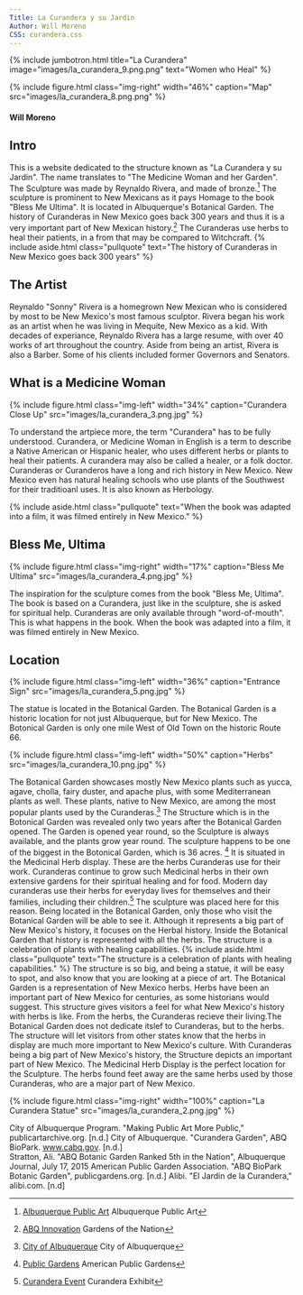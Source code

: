 ```yaml
---
Title: La Curandera y su Jardin
Author: Will Moreno
CSS: curandera.css
---
```

{% include jumbotron.html
title="La Curandera"
image="images/la_curandera_9.png.png"
text="Women who Heal"
%} 

{% include figure.html
  class="img-right"
  width="46%"
  caption="Map"
  src="images/la_curandera_8.png.png"
%}






#### Will Moreno

## Intro
This is a website dedicated to the structure known as "La Curandera y su Jardin". The name translates to "The Medicine Woman and her Garden". The Sculpture was made by Reynaldo Rivera, and made of bronze.[^source1] The sculpture is prominent to New Mexicans as it pays Homage to the book "Bless Me Ultima". It is located in Albuquerque's Botanical Garden. The history of Curanderas in New Mexico goes back 300 years and thus it is a very important part of New Mexican history.[^source4] The Curanderas use herbs to heal their patients, in a from that may be compared to Witchcraft.
{% include aside.html
  class="pullquote"
  text="The history of Curanderas in New Mexico goes back 300 years"
  %}



## The Artist
Reynaldo "Sonny" Rivera is a homegrown New Mexican who is considered by most to be New Mexico's most famous sculptor. Rivera began his work as an artist when he was living in Mequite, New Mexico as a kid. With decades of experiance, Reynaldo Rivera has a large resume, with over 40 works of art throughout the country. Aside from being an artist, Rivera is also a Barber. Some of his clients included former Governors and Senators.

## What is a Medicine Woman
{% include figure.html
  class="img-left"
  width="34%"
  caption="Curandera Close Up"
  src="images/la_curandera_3.png.jpg"
%}

To understand the artpiece more, the term "Curandera" has to be fully understood. Curandera, or Medicine Woman in English is a term to describe a Native American or Hispanic healer, who uses different herbs or plants to heal their patients. A curandera may also be called a healer, or a folk doctor. Curanderas or Curanderos have a long and rich history in New Mexico. New Mexico even has natural healing schools who use plants of the Southwest for their traditioanl uses. It is also known as Herbology.



 {% include aside.html
  class="pullquote"
  text="When the book was adapted into a film, it was filmed entirely in New Mexico."
  %}









## Bless Me, Ultima
{% include figure.html
  class="img-right"
  width="17%"
  caption="Bless Me Ultima"
  src="images/la_curandera_4.png.jpg"
%}


The inspiration for the sculpture comes from the book "Bless Me, Ultima". The book is based on a Curandera, just like in the sculpture, she is asked for spiritual help. Curanderas are only available through "word-of-mouth". This is what happens in the book. When the book was adapted into a film, it was filmed entirely in New Mexico.


## Location

{% include figure.html
  class="img-left"
  width="36%"
  caption="Entrance Sign"
  src="images/la_curandera_5.png.jpg"
%}

  
  The statue is located in the Botanical Garden. The Botanical Garden is a historic location for not just Albuquerque, but for New Mexico. The Botonical Garden is only one mile West of Old Town on the historic Route 66.
  
  {% include figure.html
  class="img-left"
  width="50%"
  caption="Herbs"
  src="images/la_curandera_10.png.jpg"
%}

  The Botanical Garden showcases mostly New Mexico plants such as yucca, agave, cholla, fairy duster, and apache plus, with some Mediterranean plants as well. These plants, native to New Mexico, are among the most popular plants used by the Curanderas.[^source2] The Structure which is in the Botonical Garden was revealed only two years after the Botanical Garden opened. The Garden is opened year round, so the Sculpture is always available, and the plants grow year round. The sculpture happens to be one of the biggest in the Botonical Garden, which is 36 acres. [^source3] It is situated in the Medicinal Herb display. These are the herbs Curanderas use for their work. Curanderas continue to grow such Medicinal herbs in their own extensive gardens for their spiritual healing and for food. Modern day curanderas use their herbs for everyday lives for themselves and their families, including their children.[^source5] The sculpture was placed here for this reason. Being located in the Botanical Garden, only those who visit the Botanical Garden will be able to see it. Although it represents a big part of New Mexico's history, it focuses on the Herbal history. Inside the Botanical Garden that history is represented with all the herbs. The structure is a celebration of plants with healing capabilities.
  {% include aside.html
  class="pullquote"
  text="The structure is a celebration of plants with healing capabilities."
  %}
  The structure is so big, and being a statue, it will be easy to spot, and also know that you are looking at a piece of art. The Botanical Garden is a representation of New Mexico herbs. Herbs have been an important part of New Mexico for centuries, as some historians would suggest. This structure gives visitors a feel for what New Mexico's history with herbs is like. From the herbs, the Curanderas recieve their living.The Botanical Garden does not dedicate itslef to Curanderas, but to the herbs. The structure will let visitors from other states know that the herbs in display are much more important to New Mexico's culture. With Curanderas being a big part of New Mexico's history, the Structure depicts an important part of New Mexico. The Medicinal Herb Display is the perfect location for the Sculpture. The herbs found feet away are the same herbs used by those Curanderas, who are a major part of New Mexico.




{% include figure.html
  class="img-right"
  width="100%"
  caption="La Curandera Statue"
  src="images/la_curandera_2.png.jpg"
%}

City of Albuquerque Program. "Making Public Art More Public," publicartarchive.org. [n.d.]
City of Albuquerque. "Curandera Garden", ABQ BioPark. www.cabq.gov. [n.d.]  
Stratton, Ali. "ABQ Botanic Garden Ranked 5th in the Nation", Albuquerque Journal, July 17, 2015
American Public Garden Association. "ABQ BioPark Botanic Garden", publicgardens.org. [n.d.]
Alibi. "El Jardin de la Curandera," alibi.com. [n.d]


[^source1]: [Albuquerque Public Art](www.publicartarchive.org/work/la-curandera-y-su-jardin) Albuquerque Public Art
[^source2]: [City of Albuquerque](https://www.cabq.gov/culturalservices/biopark/garden/exhibits/curandera-garden) City of Albuquerque
[^source3]: [Public Gardens](https://publicgardens.org/about-public-gardens/gardens/abq-biopark-botanic-garden) American Public Gardens
[^source4]: [ABQ Innovation](http://innovationcentralabq.com/abq-botanic-garden-rated-5th-in-nation/) Gardens of the Nation
[^source5]: [Curandera Event](http://alibi.com/events/13773/El-Jardin-de-la-Curandera.html) Curandera Exhibit
